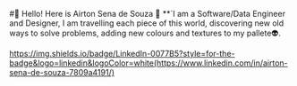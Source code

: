 
#👻 Hello! Here is Airton Sena de Souza 🎃
**`I am a Software/Data Engineer and Designer, I am travelling each piece of this world, discovering new old ways to solve problems, adding new colours and textures to my pallete👽.

https://img.shields.io/badge/LinkedIn-0077B5?style=for-the-badge&logo=linkedin&logoColor=white(https://www.linkedin.com/in/airton-sena-de-souza-7809a4191/)
